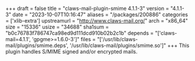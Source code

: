 +++
draft = false
title = "claws-mail-plugin-smime 4.1.1-3"
version = "4.1.1-3"
date = "2023-10-07T10:16:47"
aliases = "/packages/200886"
categories = ['xlib-extra']
upstreamurl = "http://www.claws-mail.org/"
arch = "x86_64"
size = "15336"
usize = "34688"
sha1sum = "b0c76783f786747ca98ed9d111dcd910b02b2c1b"
depends = "['claws-mail=4.1.1', 'gpgme>=1.6.0-3']"
files = "['/usr/lib/claws-mail/plugins/smime.deps', '/usr/lib/claws-mail/plugins/smime.so']"
+++
This plugin handles S/MIME signed and/or encrypted mails.